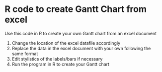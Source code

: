 # R code to create Gantt Chart from excel

Use this code in R to create your own Gantt chart from an excel document

1. Change the location of the excel datafile accordingly 
2. Replace the data in the excel document with your own following the same format 
3. Edit stylistics of the labels/bars if necessary 
4. Run the program in R to create your Gantt chart
